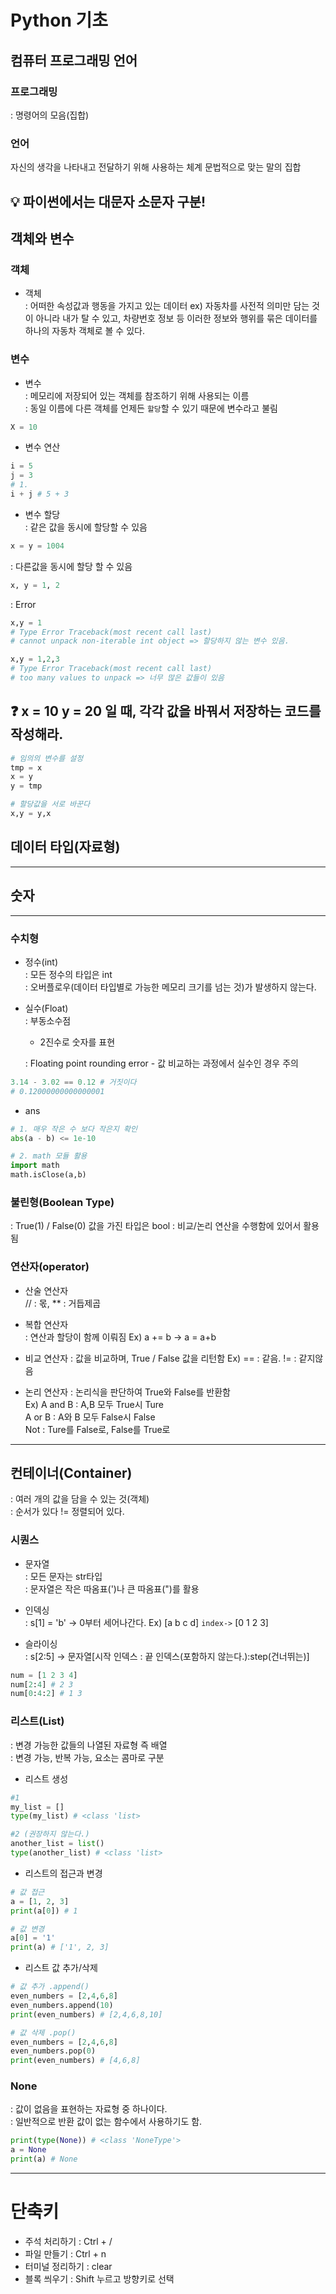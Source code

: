 # Python 기초

## 컴퓨터 프로그래밍 언어

### **프로그래밍**

: 명령어의 모음(집합)

### **언어**

자신의 생각을 나타내고 전달하기 위해 사용하는 체계 문법적으로 맞는 말의 집합

:bulb: 파이썬에서는 대문자 소문자 구분!
---

## **객체와 변수**

### 객체

- 객체<br/>
: 어떠한 속성값과 행동을 가지고 있는 데이터 ex) 자동차를 사전적 의미만 담는 것이 아니라 내가 탈 수 있고, 차량번호 정보 등 이러한 정보와 행위를 묶은 데이터를 하나의 자동차 객체로 볼 수 있다.

### 변수

- 변수<br/>
: 메모리에 저장되어 있는 객체를 참조하기 위해 사용되는 이름<br/>
: 동일 이름에 다른 객체를 언제든 `할당`할 수 있기 때문에 변수라고 불림
```python
X = 10
```
- 변수 연산
```python
i = 5
j = 3
# 1.
i + j # 5 + 3
```
- 변수 할당<br/>
: 같은 값을 동시에 할당할 수 있음
```python
x = y = 1004
```
: 다른값을 동시에 할당 할 수 있음
```python
x, y = 1, 2
```
: Error
```python
x,y = 1
# Type Error Traceback(most recent call last)
# cannot unpack non-iterable int object => 할당하지 않는 변수 있음.
```
```python
x,y = 1,2,3
# Type Error Traceback(most recent call last)
# too many values to unpack => 너무 많은 값들이 있음
```
## :question: x = 10 y = 20 일 때, 각각 값을 바꿔서 저장하는 코드를 작성해라.<br/>
```python
# 임의의 변수를 설정
tmp = x
x = y
y = tmp
```
```python
# 할당값을 서로 바꾼다
x,y = y,x
```

## **데이터 타입(자료형)**
---
## 숫자
---
### 수치형

- 정수(int)<br/>
: 모든 정수의 타입은 int  
: 오버플로우(데이터 타입별로 가능한 메모리 크기를 넘는 것)가 발생하지 않는다.

- 실수(Float)  
: 부동소수점  
  - 2진수로 숫자를 표현<br/>
  
  : Floating point rounding error - 값 비교하는 과정에서 실수인 경우 주의
```python
3.14 - 3.02 == 0.12 # 거짓이다
# 0.12000000000000001
```
- ans
```python
# 1. 매우 작은 수 보다 작은지 확인 
abs(a - b) <= 1e-10

# 2. math 모듈 활용
import math
math.isClose(a,b)
```

### 불린형(Boolean Type)
: True(1) / False(0) 값을 가진 타입은 bool
: 비교/논리 연산을 수행함에 있어서 활용됨

### 연산자(operator)

- 산술 연산자<br/>
// : 몫, ** : 거듭제곱

- 복합 연산자<br/>
: 연산과 할당이 함께 이뤄짐 Ex) a += b -> a = a+b

- 비교 연산자
: 값을 비교하며, True / False 값을 리턴함 Ex) == : 같음. != : 같지않음

- 논리 연산자
: 논리식을 판단하여 True와 False를 반환함<br/>Ex) A and B : A,B 모두 True시 Ture<br/>A or B : A와 B 모두 False시 False<br/>Not : Ture를 False로, False를 True로
---

## 컨테이너(Container)
: 여러 개의 값을 담을 수 있는 것(객체)  
: 순서가 있다 != 정렬되어 있다.

### 시퀀스 
- 문자열  
: 모든 문자는 str타입  
: 문자열은 작은 따옴표(')나 큰 따옴표(")를 활용

- 인덱싱  
: s[1] = 'b' -> 0부터 세어나간다. Ex) [a b c d] `index->` [0 1 2 3]  
- 슬라이싱  
: s[2:5] -> 문자열[시작 인덱스 : 끝 인덱스(포함하지 않는다.):step(건너뛰는)]  
```python
num = [1 2 3 4]
num[2:4] # 2 3 
num[0:4:2] # 1 3
```

### 리스트(List)
: 변경 가능한 값들의 나열된 자료형 즉 배열  
: 변경 가능, 반복 가능, 요소는 콤마로 구분

- 리스트 생성
```python
#1
my_list = []
type(my_list) # <class 'list>

#2 (권장하지 않는다.)
another_list = list()
type(another_list) # <class 'list>
```

- 리스트의 접근과 변경
```python
# 값 접근
a = [1, 2, 3]
print(a[0]) # 1

# 값 변경
a[0] = '1'
print(a) # ['1', 2, 3]
```

- 리스트 값 추가/삭제
```python
# 값 추가 .append()
even_numbers = [2,4,6,8]
even_numbers.append(10)
print(even_numbers) # [2,4,6,8,10]

# 값 삭제 .pop()
even_numbers = [2,4,6,8]
even_numbers.pop(0)
print(even_numbers) # [4,6,8]
```
### None
: 값이 없음을 표현하는 자료형 중 하나이다.  
: 일반적으로 반환 값이 없는 함수에서 사용하기도 함.
```python
print(type(None)) # <class 'NoneType'>
a = None
print(a) # None
```
---
# 단축키
- 주석 처리하기 :  Ctrl + /
- 파일 만들기 : Ctrl + n
- 터미널 정리하기 : clear
- 블록 씌우기 : Shift 누르고 방향키로 선택